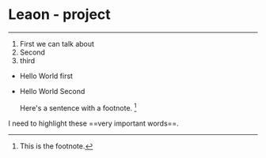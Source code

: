 # Leaon - project

---

1. First we can talk about
2. Second
3. third

- Hello World first
- Hello World Second

	Here's a sentence with a footnote. [^1]

[^1]: This is the footnote.

I need to highlight these ==very important words==.
